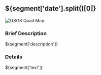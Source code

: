 ## ${segment['date'].split()[0]}

![USGS Quad Map](/images/${segment['map']})

### Brief Description
${segment['description']}

### Details
${segment['text']}
